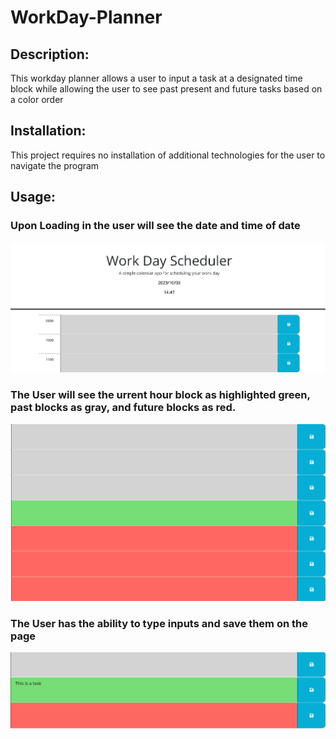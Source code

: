# WorkDay-Planner

## Description:
This workday planner allows a user to input a task at a designated time block while allowing the user to see past present and future tasks based on a color order

## Installation:
This project requires no installation of additional technologies for the user to navigate the program

## Usage: 

### Upon Loading in the user will see the date and time of date
![](./assets/rmeimgs/DP1.png)
### The User will see the urrent hour block as highlighted green, past blocks as gray, and future blocks as red.
![](./assets/rmeimgs/DP2.png)
### The User has the ability to type inputs and save them on the page
![](./assets/rmeimgs/DP3.png)
